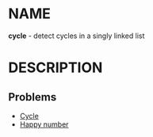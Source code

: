 # NAME

**cycle** - detect cycles in a singly linked list


# DESCRIPTION

## Problems

* [Cycle](./doc/cycle.md)
* [Happy number](./doc/happy_number.md)
